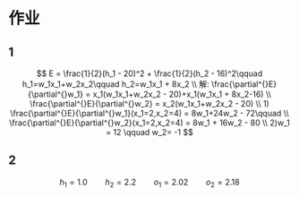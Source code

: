# 作业

## 1

$$
E = \frac{1}{2}(h_1 - 20)^2 + \frac{1}{2}(h_2 - 16)^2\qquad h_1=w_1x_1+w_2x_2\qquad h_2=w_1x_1 + 8x_2
\\
解: \frac{\partial^{}E}{\partial^{}w_1} = x_1(w_1x_1+w_2x_2 - 20)+x_1(w_1x_1 + 8x_2-16)
\\
\frac{\partial^{}E}{\partial^{}w_2} = x_2(w_1x_1+w_2x_2 - 20)
\\
1)
\frac{\partial^{}E}{\partial^{}w_1}(x_1=2,x_2=4) = 8w_1+24w_2 - 72\qquad
\\
\frac{\partial^{}E}{\partial^{}w_2}(x_1=2,x_2=4) = 8w_1 + 16w_2 - 80
\\
2)w_1 = 12 \qquad w_2= -1
$$

## 2

$$
h_1 = 1.0\qquad h_2 = 2.2\qquad o_1=2.02\qquad o_2 = 2.18
$$

